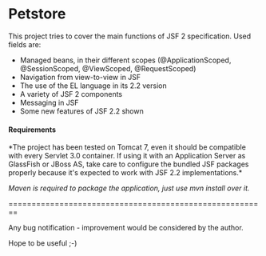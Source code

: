 Petstore
========

This project tries to cover the main functions of JSF 2 specification. Used fields are:

<ul>

<li>Managed beans, in their different scopes (@ApplicationScoped, @SessionScoped, @ViewScoped, @RequestScoped)</li>

<li>Navigation from view-to-view in JSF</li>

<li>The use of the EL language in its 2.2 version</li>

<li>A variety of JSF 2 components</li>

<li>Messaging in JSF</li>

<li>Some new features of JSF 2.2 shown</li>

</ul>



<h4>Requirements</h4>
*The project has been tested on Tomcat 7, even it should be compatible with every Servlet 3.0 container. If using it with an Application Server as GlassFish or JBoss AS, take care to configure the bundled JSF packages properly because it's expected to work with JSF 2.2 implementations.*

*Maven is required to package the application, just use mvn install over it.*


========================================================

Any bug notification - improvement would be considered by the author.

Hope to be useful ;-)


